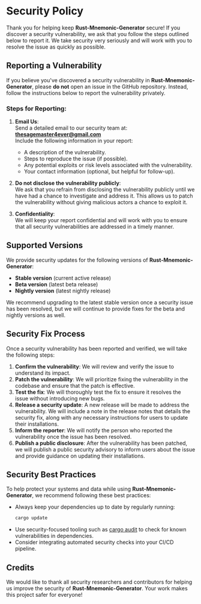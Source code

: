 # Security Policy

Thank you for helping keep **Rust-Mnemonic-Generator** secure! If you discover a security vulnerability, we ask that you follow the steps outlined below to report it. We take security very seriously and will work with you to resolve the issue as quickly as possible.

## Reporting a Vulnerability

If you believe you've discovered a security vulnerability in **Rust-Mnemonic-Generator**, please **do not** open an issue in the GitHub repository. Instead, follow the instructions below to report the vulnerability privately.

### Steps for Reporting:

1. **Email Us**:  
   Send a detailed email to our security team at:  
   **thesagemaster4ever@gmail.com**  
   Include the following information in your report:
   - A description of the vulnerability.
   - Steps to reproduce the issue (if possible).
   - Any potential exploits or risk levels associated with the vulnerability.
   - Your contact information (optional, but helpful for follow-up).

2. **Do not disclose the vulnerability publicly**:  
   We ask that you refrain from disclosing the vulnerability publicly until we have had a chance to investigate and address it. This allows us to patch the vulnerability without giving malicious actors a chance to exploit it.

3. **Confidentiality**:  
   We will keep your report confidential and will work with you to ensure that all security vulnerabilities are addressed in a timely manner.

## Supported Versions

We provide security updates for the following versions of **Rust-Mnemonic-Generator**:

- **Stable version** (current active release)
- **Beta version** (latest beta release)
- **Nightly version** (latest nightly release)

We recommend upgrading to the latest stable version once a security issue has been resolved, but we will continue to provide fixes for the beta and nightly versions as well.

## Security Fix Process

Once a security vulnerability has been reported and verified, we will take the following steps:

1. **Confirm the vulnerability**: We will review and verify the issue to understand its impact.
2. **Patch the vulnerability**: We will prioritize fixing the vulnerability in the codebase and ensure that the patch is effective.
3. **Test the fix**: We will thoroughly test the fix to ensure it resolves the issue without introducing new bugs.
4. **Release a security update**: A new release will be made to address the vulnerability. We will include a note in the release notes that details the security fix, along with any necessary instructions for users to update their installations.
5. **Inform the reporter**: We will notify the person who reported the vulnerability once the issue has been resolved.
6. **Publish a public disclosure**: After the vulnerability has been patched, we will publish a public security advisory to inform users about the issue and provide guidance on updating their installations.

## Security Best Practices

To help protect your systems and data while using **Rust-Mnemonic-Generator**, we recommend following these best practices:

- Always keep your dependencies up to date by regularly running:
  ```bash
  cargo update
  ```
- Use security-focused tooling such as [cargo audit](https://github.com/RustSec/cargo-audit) to check for known vulnerabilities in dependencies.
- Consider integrating automated security checks into your CI/CD pipeline.

## Credits

We would like to thank all security researchers and contributors for helping us improve the security of **Rust-Mnemonic-Generator**. Your work makes this project safer for everyone!
